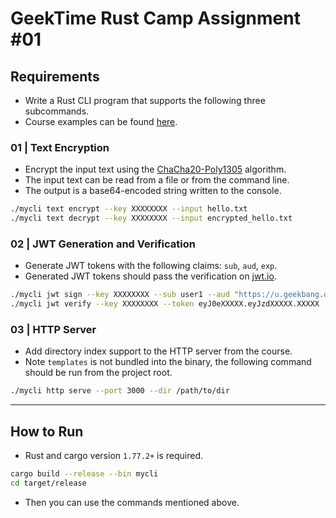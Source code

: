 # GeekTime Rust Camp Assignment #01

## Requirements

- Write a Rust CLI program that supports the following three subcommands.
- Course examples can be found [here](https://github.com/tyr-rust-bootcamp/01-rcli).

### 01 | Text Encryption

- Encrypt the input text using the [ChaCha20-Poly1305](https://en.wikipedia.org/wiki/ChaCha20-Poly1305) algorithm.
- The input text can be read from a file or from the command line.
- The output is a base64-encoded string written to the console.

```bash
./mycli text encrypt --key XXXXXXXX --input hello.txt
./mycli text decrypt --key XXXXXXXX --input encrypted_hello.txt
```

### 02 | JWT Generation and Verification

- Generate JWT tokens with the following claims: `sub`, `aud`, `exp`.
- Generated JWT tokens should pass the verification on [jwt.io](https://jwt.io/).

```bash
./mycli jwt sign --key XXXXXXXX --sub user1 --aud "https://u.geekbang.org" --exp 2524626000
./mycli jwt verify --key XXXXXXXX --token eyJ0eXXXXX.eyJzdXXXXX.XXXXX
```

### 03 | HTTP Server

- Add directory index support to the HTTP server from the course.
- Note `templates` is not bundled into the binary, the following command should be run from the project root.

```bash
./mycli http serve --port 3000 --dir /path/to/dir
```

---

## How to Run

- Rust and cargo version `1.77.2+` is required.

```bash
cargo build --release --bin mycli
cd target/release
```

- Then you can use the commands mentioned above.
